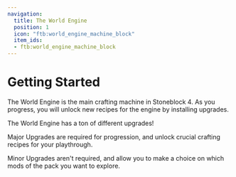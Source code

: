 ```yaml
---
navigation:
  title: The World Engine
  position: 1
  icon: "ftb:world_engine_machine_block"
  item_ids:
  - ftb:world_engine_machine_block
---
```

# Getting Started

The <Color id="gold">World Engine</Color> is the main crafting machine in <Color id="gold">Stoneblock 4</Color>. As you progress, you will unlock new recipes for the engine by installing <Color id="green">upgrades</Color>.

The <Color id="gold">World Engine</Color> has a ton of different upgrades!

<Color id="gold">Major Upgrades</Color> are required for progression, and unlock crucial crafting recipes for your playthrough.

<Color id="green">Minor Upgrades</Color> aren't required, and allow you to make a choice on which mods of the pack you want to explore.


